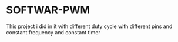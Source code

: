 # SOFTWAR-PWM
This project i did in it  with different duty cycle with different pins and constant frequency and constant timer
